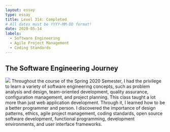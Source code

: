 ```yaml
---
layout: essay
type: essay
title: Level 314: Completed
# All dates must be YYYY-MM-DD format!
date: 2020-05-14
labels:
  - Software Engineering
  - Agile Project Management
  - Coding Standards
---
```


## The Software Engineering Journey
<img class="ui medium right floated rounded image" src="../images/.png"> Throughout the course of the Spring 2020 Semester, I had the privilege to learn a variety of software engineering concepts, such as problem analysis and design, team-oriented development, quality assurance, configuration management, and project planning. This class taught a lot more than just web application development. Through it, I learned how to be a better programmer and person. I discovered the importance of design patterns, ethics, agile project management, coding standards, open source software development, functional programming, development environments, and user interface frameworks.
